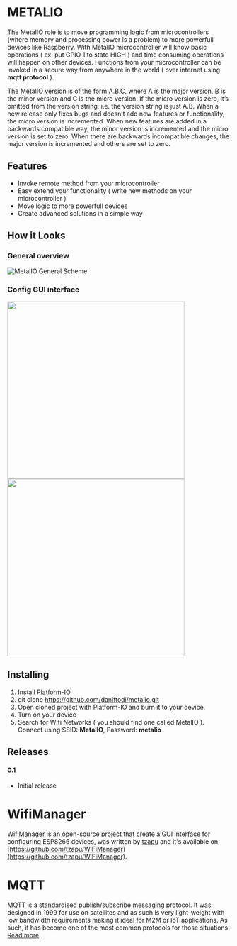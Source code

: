 # METALIO
The MetalIO role is to move programming logic from microcontrollers (where memory and processing power is a problem) to more powerfull devices like Raspberry. 
With MetalIO microcontroller will know basic operations ( ex: put GPIO 1 to state HIGH ) and time consuming operations will happen on other devices. Functions from your microcontroller can be invoked in a secure way from anywhere in the world ( over internet using **mqtt protocol** ).

The MetalIO version is of the form A.B.C, where A is the major version, B is the minor version and C is the micro version. If the micro version is zero, it’s omitted from the version string, i.e. the version string is just A.B.
When a new release only fixes bugs and doesn’t add new features or functionality, the micro version is incremented. When new features are added in a backwards compatible way, the minor version is incremented and the micro version is set to zero. When there are backwards incompatible changes, the major version is incremented and others are set to zero.


## Features
- Invoke remote method from your microcontroller
- Easy extend your functionality  ( write new methods on your microcontroller )
- Move logic to more powerfull devices
- Create advanced solutions in a simple way

## How it Looks
### General overview
![MetalIO General Scheme](http://i.imgur.com/3t2XzzO.png)

### Config GUI interface

<img src='http://i.imgur.com/VYjGqcT.png' width='400px' /> <img src='http://i.imgur.com/xj0MYLg.png' width='400px' />

## Installing
1. Install [Platform-IO](http://platformio.org/)
2. git clone https://github.com/daniftodi/metalio.git
3. Open cloned project with Platform-IO and burn it to your device.
4. Turn on your device
5. Search for Wifi Networks ( you should find one called MetalIO ). Connect using SSID: **MetalIO**, Password: **metalio**

## Releases
#### 0.1
- Initial release

# WifiManager
WifiManager is an open-source project that create a GUI interface for configuring ESP8266 devices, was written by [tzapu](https://github.com/tzapu/) and it's available on [https://github.com/tzapu/WiFiManager](https://github.com/tzapu/WiFiManager).

# MQTT
MQTT is a standardised publish/subscribe messaging protocol. It was designed in 1999 for use on satellites and as such is very light-weight with low bandwidth requirements making it ideal for M2M or IoT applications. As such, it has become one of the most common protocols for those situations. [Read more](https://zoetrope.io/tech-blog/brief-practical-introduction-mqtt-protocol-and-its-application-iot).

